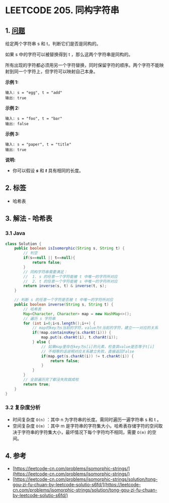 # LEETCODE 205. 同构字符串

## 1. [问题](https://leetcode-cn.com/problems/isomorphic-strings/%20)

给定两个字符串 s 和 t，判断它们是否是同构的。

如果 s 中的字符可以被替换得到 t ，那么这两个字符串是同构的。

所有出现的字符都必须用另一个字符替换，同时保留字符的顺序。两个字符不能映射到同一个字符上，但字符可以映射自己本身。

**示例 1:**

```text
输入: s = "egg", t = "add"
输出: true
```

**示例 2:**

```text
输入: s = "foo", t = "bar"
输出: false
```

**示例 3:**

```text
输入: s = "paper", t = "title"
输出: true
```

**说明:**

* 你可以假设 _**s**_ 和 _**t**_ 具有相同的长度。

## 2. 标签

* 哈希表

## 3. 解法 - 哈希表

### 3.1 Java

```java
class Solution {
    public boolean isIsomorphic(String s, String t) {
        // 判空
        if(s==null || t==null){
            return false;
        }
        // 同构字符串需要满足：
        //  1. s 的任意一个字符能被 t 中唯一的字符所对应
        //  2. t 的任意一个字符能被 s 中唯一的字符所对应  
        return inverse(s, t) & inverse(t, s);
    }

    // 判断 s 的任意一个字符是否被 t 中唯一的字符所对应
    public boolean inverse(String s, String t) {
        // 哈希表
        Map<Character, Character> map = new HashMap<>();
        // 遍历 s 字符串
        for (int i=0;i<s.length();i++) {
            // map的key为s当前的字符，value为t当前的字符，建立一一对应的关系
            if(!map.containsKey(s.charAt(i))) {
                map.put(s.charAt(i), t.charAt(i));
            } else {
                // 如果map里存在key为s[i]的元素，检查其value是否等于t[i]
                // 不相等的话说明对应关系建立失败，直接返回false
                if(map.get(s.charAt(i)) != t.charAt(i)) {
                    return false;
                }
            }
        }
        // 全部遍历完了都没失败就成啦
        return true;
    }
}
```

### 3.2 复杂度分析

* 时间复杂度 `O(n)` ：其中 n 为字符串的长度。需同时遍历一遍字符串 s 和 t 。
* 空间复杂度 `O(m)` ：其中 m 是字符串的字符集大小。哈希表存储字符的空间取决于字符串的字符集大小，最坏情况下每个字符均不相同，需要 `O(m)` 的空间。

## 4. 参考

* [https://leetcode-cn.com/problems/isomorphic-strings/](https://leetcode-cn.com/problems/isomorphic-strings/)
* [https://leetcode-cn.com/problems/isomorphic-strings/solution/tong-gou-zi-fu-chuan-by-leetcode-solutio-s6fd/](https://leetcode-cn.com/problems/isomorphic-strings/solution/tong-gou-zi-fu-chuan-by-leetcode-solutio-s6fd/)

